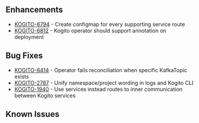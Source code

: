 <!-- Keep them in alphabetical order -->
## Enhancements
- [KOGITO-6794](https://issues.redhat.com/browse/KOGITO-6794) - Create configmap for every supporting service route
- [KOGITO-6812](https://issues.redhat.com/browse/KOGITO-6812) - Kogito operator should support annotation on deployment
## Bug Fixes
- [KOGITO-6414](https://issues.redhat.com/browse/KOGITO-6414) - Operator fails reconciliation when specific KafkaTopic exists
- [KOGITO-2787](https://issues.redhat.com/browse/KOGITO-2787) - Unify namespace/project wording in logs and Kogito CLI
- [KOGITO-1940](https://issues.redhat.com/browse/KOGITO-1940) - Use services instead routes to inner communication between Kogito services
## Known Issues
